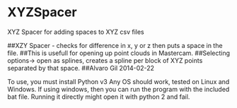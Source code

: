 XYZSpacer
=========

XYZ Spacer for adding spaces to XYZ csv files

##XZY Spacer - checks for difference in x, y or z then puts a space in the file.
##This is usefull for opening up point clouds in Mastercam.
##Selecting options-> open as splines, creates a spline per block of XYZ points separated by that space.
##Alvaro Gil 2014-02-22

To use, you must install Python v3
Any OS should work, tested on Linux and Windows. If using windows, then you can run the program with the included bat file.
Running it directly might open it with python 2 and fail.

